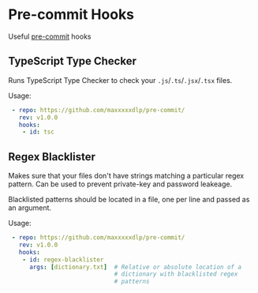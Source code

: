 # Pre-commit Hooks

Useful [pre-commit](https://pre-commit.com/) hooks

## TypeScript Type Checker

Runs TypeScript Type Checker to check your `.js`/`.ts`/`.jsx`/`.tsx`
files.

Usage:
```yml
 - repo: https://github.com/maxxxxxdlp/pre-commit/
   rev: v1.0.0
   hooks:
    - id: tsc
```

## Regex Blacklister

Makes sure that your files don't have strings matching a particular
regex pattern. Can be used to prevent private-key and password
leakeage.

Blacklisted patterns should be located in a file, one per line and
passed as an argument.

Usage:
```yml
 - repo: https://github.com/maxxxxxdlp/pre-commit/
   rev: v1.0.0
   hooks:
    - id: regex-blacklister
      args: [dictionary.txt]  # Relative or absolute location of a
                              # dictionary with blacklisted regex
                              # patterns
```

